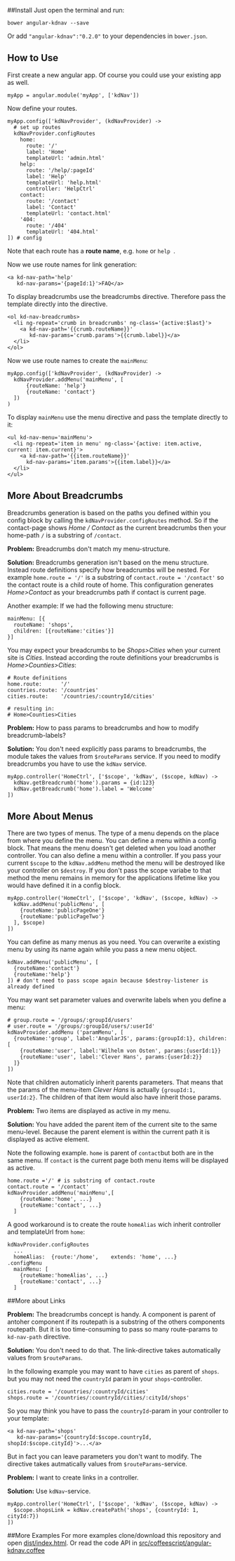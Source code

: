 ##Install
Just open the terminal and run:

	bower angular-kdnav --save
	
Or add `"angular-kdnav":"0.2.0"` to your dependencies in `bower.json`.

## How to Use
First create a new angular app. Of course you could use your existing app as well.

	myApp = angular.module('myApp', ['kdNav'])

Now define your routes.

	myApp.config(['kdNavProvider', (kdNavProvider) ->  
	  # set up routes
	  kdNavProvider.configRoutes
	    home:
	      route: '/'
	      label: 'Home'
	      templateUrl: 'admin.html'
	    help:
	      route: '/help/:pageId'
	      label: 'Help'
	      templateUrl: 'help.html'
	      controller: 'HelpCtrl'
	    contact:
	      route: '/contact'
	      label: 'Contact'
	      templateUrl: 'contact.html'
	    '404:
	      route: '/404'
	      templateUrl: '404.html'
	]) # config

Note that each route has a **route name**, e.g. `home` or `help `.

Now we use route names for link generation:

	<a kd-nav-path='help' 
	   kd-nav-params='{pageId:1}'>FAQ</a>

To display breadcrumbs use the breadcrumbs directive. 
Therefore pass the template directly into the directive.

	<ol kd-nav-breadcrumbs>
	  <li ng-repeat='crumb in breadcrumbs' ng-class='{active:$last}'>
	    <a kd-nav-path='{{crumb.routeName}}'
	       kd-nav-params='crumb.params'>{{crumb.label}}</a>
	  </li>
	</ol>

Now we use route names to create the `mainMenu`:

	myApp.config(['kdNavProvider', (kdNavProvider) ->
	  kdNavProvider.addMenu('mainMenu', [
	      {routeName: 'help'}
	      {routeName: 'contact'}
	  ])
	)

To display `mainMenu` use the menu directive and pass the template directly to it:

	<ul kd-nav-menu='mainMenu'>
	  <li ng-repeat='item in menu' ng-class='{active: item.active, current: item.current}'>
	    <a kd-nav-path='{{item.routeName}}'
	      kd-nav-params='item.params'>{{item.label}}</a>
	  </li>
	</ul>

## More About Breadcrumbs
Breadcrumbs generation is based on the paths you defined within you config block by calling the `kdNavProvider.configRoutes` method. So if the contact-page shows *Home / Contact* as the current breadcrumbs then your home-path `/` is a substring of `/contact`.

**Problem:** Breadcrumbs don't match my menu-structure.

**Solution:** Breadcrumbs generation isn't based on the menu structure. 
Instead route definitions specify how breadcrumbs will be nested. 
For example `home.route = '/'` is a substring of `contact.route = '/contact'` 
so the contact route is a child route of home. 
This configuration generates *Home>Contact* as your breadcrumbs path if contact is current page.

Another example: If we had the following menu structure:

	mainMenu: [{
	  routeName: 'shops',
	  children: [{routeName:'cities'}]
	}] 

You may expect your breadcrumbs to be *Shops>Cities* when your current site is *Cities*.
Instead according the route definitions your breadcrumbs is *Home>Counties>Cities*:

	# Route definitions
	home.route:      '/'
	countries.route: '/countries'
	cities.route:    '/countries/:countryId/cities'

	# resulting in: 
	# Home>Counties>Cities 

**Problem:** How to pass params to breadcrumbs and how to modify breadcrumb-labels? 

**Solution:**  You don't need explicitly pass params to breadcrumbs, 
the module takes the values from `$routeParams` service.
If you need to modify breadcrumbs you have to use the `kdNav` service.

	myApp.controller('HomeCtrl', ['$scope', 'kdNav', ($scope, kdNav) ->
	  kdNav.getBreadcrumb('home').params = {id:123}
	  kdNav.getBreadcrumb('home').label = 'Welcome'
	])

## More About Menus
There are two types of menus. The type of a menu depends on the place from where you define the menu. You can define a menu within a config block. That means the menu doesn't get deleted when you load another controller. You can also define a menu within a controller. If you pass your current `$scope` to the `kdNav.addMenu` method the menu will be destroyed like your controller on `$destroy`. If you don't pass the scope variabe to that method the menu remains in memory for the applications lifetime like you would have defined it in a config block. 

	myApp.controller('HomeCtrl', ['$scope', 'kdNav', ($scope, kdNav) ->
	  kdNav.addMenu('publicMenu', [
	    {routeName:'publicPageOne'}
	    {routeName:'publicPageTwo'}
	  ], $scope)
	])

You can define as many menus as you need. You can overwrite a existing menu by using its name again while you pass a new menu object.

	kdNav.addMenu('publicMenu', [
	  {routeName:'contact'}
	  {routeName:'help'}
	]) # don't need to pass scope again because $destroy-listener is already defined 

You may want set parameter values and overwrite labels when you define a menu:

	# group.route = '/groups/:groupId/users'
	# user.route = '/groups/:groupId/users/:userId'
	kdNavProvider.addMenu ('paramMenu', [
	  {routeName:'group', label:'AngularJS', params:{groupId:1}, children:[
	    {routeName:'user', label:'Wilhelm von Osten', params:{userId:1}}
	    {routeName:'user', label:'Clever Hans', params:{userId:2}}
	  ]}
	])

Note that children automaticly inherit parents parameters. That means that the params of the menu-item *Clever Hans* is actually `{groupId:1, userId:2}`. The children of that item would also have inherit those params.  

**Problem:** Two items are displayed as active in my menu.

**Solution:** You have added the parent item of the current site to the same menu-level. Because the parent element is within the current path it is displayed as active element.

Note the following example. `home` is parent of `contact`but both are in the same menu.
If `contact` is the current page both menu items will be displayed as active.  

	home.route ='/' # is substring of contact.route
	contact.route = '/contact'
	kdNavProvider.addMenu('mainMenu',[
	    {routeName:'home', ...}
	    {routeName:'contact', ...} 
	  ]

A good workaround is to create the route `homeAlias` wich inherit controller and templateUrl from `home`:

	kdNavProvider.configRoutes 
	  ...
	  homeAlias:  {route:'/home',    extends: 'home', ...}
	.configMenu
	  mainMenu: [
	    {routeName:'homeAlias', ...}
	    {routeName:'contact', ...} 
	  ]

##More about Links

**Problem:** The breadcrumbs concept is handy. A component is parent of antoher
component if its routepath is a substring of the others components routepath.
But it is too time-consuming to pass so many route-params to `kd-nav-path` directive.

**Solution:** You don't need to do that. The link-directive takes automatically 
values from `$routeParams`.

In the following example you may want to have `cities` as parent of `shops`.
but you may not need the `countryId` param in your `shops`-controller.

	cities.route = '/countries/:countryId/cities'
	shops.route = '/countries/:countryId/cities/:cityId/shops'

So you may think you have to pass the `countryId`-param in your controller to your template:

	<a kd-nav-path='shops' 
	   kd-nav-params='{countryId:$scope.countryId, shopId:$scope.cityId}'>...</a>

But in fact you can leave parameters you don't want to modify. 
The directive takes autmatically values from `$routeParams`-service.

**Problem:** I want to create links in a controller.

**Solution:** Use `kdNav`-service.

	myApp.controller('HomeCtrl', ['$scope', 'kdNav', ($scope, kdNav) ->
	  $scope.shopsLink = kdNav.createPath('shops', {countryId: 1, cityId:7})
	])

##More Examples
For more examples clone/download this repository and open [dist/index.html](dist/index.html). Or read the code API in [src/coffeescript/angular-kdnav.coffee](src/coffeescript/angular-kdnav.coffee) 